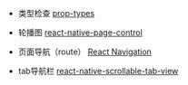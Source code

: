 * 类型检查 [prop-types](https://react.docschina.org/docs/typechecking-with-proptypes.html)

* 轮播图 [react-native-page-control](https://github.com/silentcloud/react-native-page-control)

* 页面导航（route） [React Navigation](https://reactnavigation.org/)

* tab导航栏 [react-native-scrollable-tab-view](https://github.com/happypancake/react-native-scrollable-tab-view)



